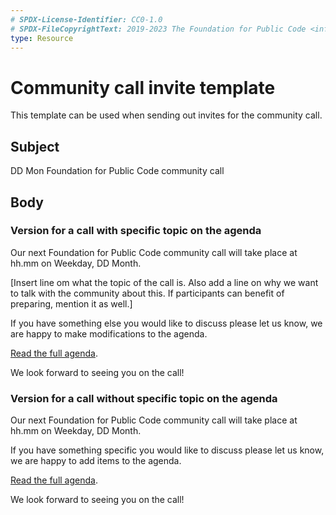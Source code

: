 ```yaml
---
# SPDX-License-Identifier: CC0-1.0
# SPDX-FileCopyrightText: 2019-2023 The Foundation for Public Code <info@publiccode.net>
type: Resource
---
```


# Community call invite template

This template can be used when sending out invites for the community call.

## Subject

DD Mon Foundation for Public Code community call

## Body

### Version for a call with specific topic on the agenda

Our next Foundation for Public Code community call will take place at hh.mm on Weekday, DD Month.

[Insert line om what the topic of the call is. Also add a line on why we want to talk with the community about this. If participants can benefit of preparing, mention it as well.]

If you have something else you would like to discuss please let us know, we are happy to make modifications to the agenda.

[Read the full agenda](https://hackmd.io/-OegeqvoThCbAsw3c3gIjw?view).

We look forward to seeing you on the call!

### Version for a call without specific topic on the agenda

Our next Foundation for Public Code community call will take place at hh.mm on Weekday, DD Month.

If you have something specific you would like to discuss please let us know, we are happy to add items to the agenda.

[Read the full agenda](https://hackmd.io/-OegeqvoThCbAsw3c3gIjw?view).

We look forward to seeing you on the call!
